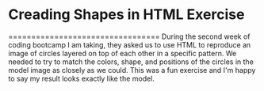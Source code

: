 # Creading Shapes in HTML Exercise
=================================
During the second week of coding bootcamp I am taking, they asked us to use HTML to reproduce an image of circles layered on top of each other in a specific pattern. We needed to try to match the colors, shape, and positions of the circles in the model image as closely as we could. This was a fun exercise and I'm happy to say my result looks exactly like the model.